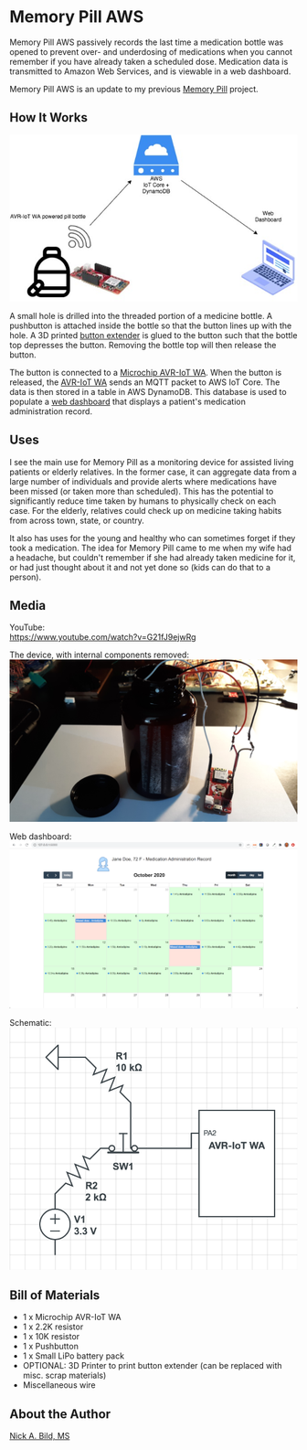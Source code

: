 # Memory Pill AWS

Memory Pill AWS passively records the last time a medication bottle was opened to prevent over- and underdosing of medications when you cannot remember if you have already taken a scheduled dose.  Medication data is transmitted to Amazon Web Services, and is viewable in a web dashboard.

Memory Pill AWS is an update to my previous [Memory Pill](https://github.com/nickbild/memory_pill) project.

## How It Works

<p align="center">
<img src="https://raw.githubusercontent.com/nickbild/memory_pill_aws/main/media/memory_pill_aws_overview.jpg">
</p>

A small hole is drilled into the threaded portion of a medicine bottle.  A pushbutton is attached inside the bottle so that the button lines up with the hole.  A 3D printed [button extender](https://github.com/nickbild/memory_pill/tree/master/3d_models) is glued to the button such that the bottle top depresses the button.  Removing the bottle top will then release the button.

The button is connected to a [Microchip AVR-IoT WA](https://www.microchip.com/Developmenttools/ProductDetails/EV15R70A).  When the button is released, the [AVR-IoT WA](https://github.com/nickbild/memory_pill_aws/tree/main/memory_pill_aws.X) sends an MQTT packet to AWS IoT Core.  The data is then stored in a table in AWS DynamoDB.  This database is used to populate a [web dashboard](https://github.com/nickbild/memory_pill_aws/tree/main/web_calendar) that displays a patient's medication administration record.

## Uses

I see the main use for Memory Pill as a monitoring device for assisted living patients or elderly relatives.  In the former case, it can aggregate data from a large number of individuals and provide alerts where medications have been missed (or taken more than scheduled).  This has the potential to significantly reduce time taken by humans to physically check on each case.  For the elderly, relatives could check up on medicine taking habits from across town, state, or country.

It also has uses for the young and healthy who can sometimes forget if they took a medication.  The idea for Memory Pill came to me when my wife had a headache, but couldn't remember if she had already taken medicine for it, or had just thought about it and not yet done so (kids can do that to a person).

## Media

YouTube:  
https://www.youtube.com/watch?v=G21fJ9ejwRg

The device, with internal components removed:
![memory_pill](https://raw.githubusercontent.com/nickbild/memory_pill_aws/main/media/memory_pill_aws.jpg)

Web dashboard:
![schematic](https://raw.githubusercontent.com/nickbild/memory_pill_aws/main/media/dashboard_sm.png)

Schematic:
![schematic](https://raw.githubusercontent.com/nickbild/memory_pill_aws/main/media/schematic.png)

## Bill of Materials

- 1 x Microchip AVR-IoT WA
- 1 x 2.2K resistor
- 1 x 10K resistor
- 1 x Pushbutton
- 1 x Small LiPo battery pack
- OPTIONAL: 3D Printer to print button extender (can be replaced with misc. scrap materials)
- Miscellaneous wire

## About the Author

[Nick A. Bild, MS](https://nickbild79.firebaseapp.com/#!/)
